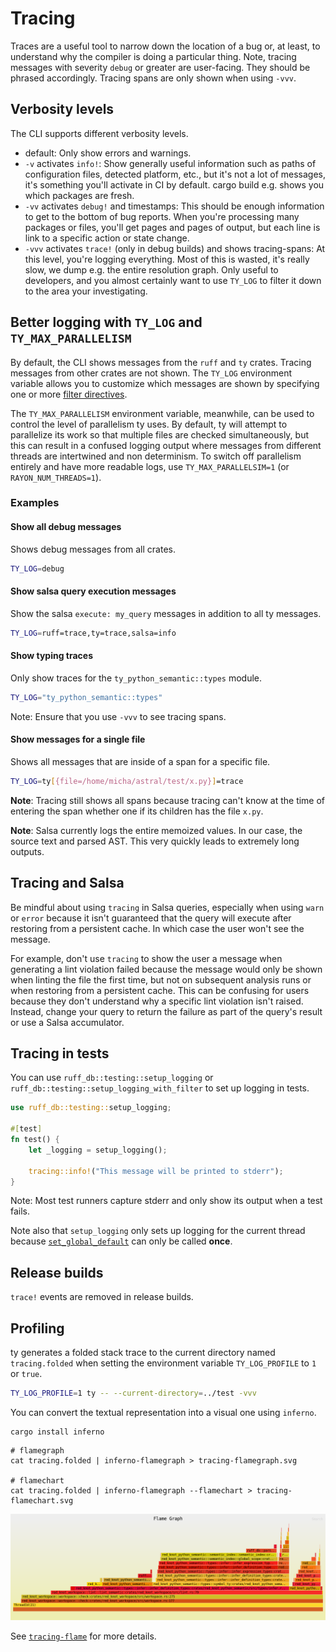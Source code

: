 # Tracing

Traces are a useful tool to narrow down the location of a bug or, at least, to understand why the compiler is doing a
particular thing.
Note, tracing messages with severity `debug` or greater are user-facing. They should be phrased accordingly.
Tracing spans are only shown when using `-vvv`.

## Verbosity levels

The CLI supports different verbosity levels.

- default: Only show errors and warnings.
- `-v` activates `info!`: Show generally useful information such as paths of configuration files, detected platform,
    etc., but it's not a lot of messages, it's something you'll activate in CI by default. cargo build e.g. shows you
    which packages are fresh.
- `-vv` activates `debug!` and timestamps: This should be enough information to get to the bottom of bug reports. When
    you're processing many packages or files, you'll get pages and pages of output, but each line is link to a specific
    action or state change.
- `-vvv` activates `trace!` (only in debug builds) and shows tracing-spans: At this level, you're logging everything.
    Most of this is wasted, it's really slow, we dump e.g. the entire resolution graph. Only useful to developers, and you
    almost certainly want to use `TY_LOG` to filter it down to the area your investigating.

## Better logging with `TY_LOG` and `TY_MAX_PARALLELISM`

By default, the CLI shows messages from the `ruff` and `ty` crates. Tracing messages from other crates are not shown.
The `TY_LOG` environment variable allows you to customize which messages are shown by specifying one
or
more [filter directives](https://docs.rs/tracing-subscriber/latest/tracing_subscriber/filter/struct.EnvFilter.html#directives).

The `TY_MAX_PARALLELISM` environment variable, meanwhile, can be used to control the level of parallelism ty uses.
By default, ty will attempt to parallelize its work so that multiple files are checked simultaneously,
but this can result in a confused logging output where messages from different threads are intertwined and non
determinism.
To switch off parallelism entirely and have more readable logs, use `TY_MAX_PARALLELSIM=1` (or `RAYON_NUM_THREADS=1`).

### Examples

#### Show all debug messages

Shows debug messages from all crates.

```bash
TY_LOG=debug
```

#### Show salsa query execution messages

Show the salsa `execute: my_query` messages in addition to all ty messages.

```bash
TY_LOG=ruff=trace,ty=trace,salsa=info
```

#### Show typing traces

Only show traces for the `ty_python_semantic::types` module.

```bash
TY_LOG="ty_python_semantic::types"
```

Note: Ensure that you use `-vvv` to see tracing spans.

#### Show messages for a single file

Shows all messages that are inside of a span for a specific file.

```bash
TY_LOG=ty[{file=/home/micha/astral/test/x.py}]=trace
```

**Note**: Tracing still shows all spans because tracing can't know at the time of entering the span
whether one if its children has the file `x.py`.

**Note**: Salsa currently logs the entire memoized values. In our case, the source text and parsed AST.
This very quickly leads to extremely long outputs.

## Tracing and Salsa

Be mindful about using `tracing` in Salsa queries, especially when using `warn` or `error` because it isn't guaranteed
that the query will execute after restoring from a persistent cache. In which case the user won't see the message.

For example, don't use `tracing` to show the user a message when generating a lint violation failed
because the message would only be shown when linting the file the first time, but not on subsequent analysis
runs or when restoring from a persistent cache. This can be confusing for users because they
don't understand why a specific lint violation isn't raised. Instead, change your
query to return the failure as part of the query's result or use a Salsa accumulator.

## Tracing in tests

You can use `ruff_db::testing::setup_logging` or `ruff_db::testing::setup_logging_with_filter` to set up logging in
tests.

```rust
use ruff_db::testing::setup_logging;

#[test]
fn test() {
    let _logging = setup_logging();

    tracing::info!("This message will be printed to stderr");
}
```

Note: Most test runners capture stderr and only show its output when a test fails.

Note also that `setup_logging` only sets up logging for the current thread because
[`set_global_default`](https://docs.rs/tracing/latest/tracing/subscriber/fn.set_global_default.html) can only be
called **once**.

## Release builds

`trace!` events are removed in release builds.

## Profiling

ty generates a folded stack trace to the current directory named `tracing.folded` when setting the environment variable
`TY_LOG_PROFILE` to `1` or `true`.

```bash
TY_LOG_PROFILE=1 ty -- --current-directory=../test -vvv
```

You can convert the textual representation into a visual one using `inferno`.

```shell
cargo install inferno
```

```shell
# flamegraph
cat tracing.folded | inferno-flamegraph > tracing-flamegraph.svg

# flamechart
cat tracing.folded | inferno-flamegraph --flamechart > tracing-flamechart.svg
```

![Example flamegraph](./tracing-flamegraph.png)

See [`tracing-flame`](https://crates.io/crates/tracing-flame) for more details.

